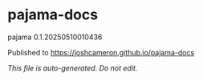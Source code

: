 # pajama-docs
pajama 0.1.20250510010436

Published to https://joshcameron.github.io/pajama-docs

*This file is auto-generated. Do not edit.*
